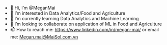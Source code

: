 - 👋 Hi, I’m @MeganMai
- 👀 I’m interested in Data Analytics/Food and Agriculture
- 🌱 I’m currently learning Data Analytics and Machine Learning
- 💞️ I’m looking to collaborate on application of ML in Food and Agriculture
- 📫 How to reach me: https://www.linkedin.com/in/megan-mai/ or email me: Megan.mai@MaiSol.com.vn

